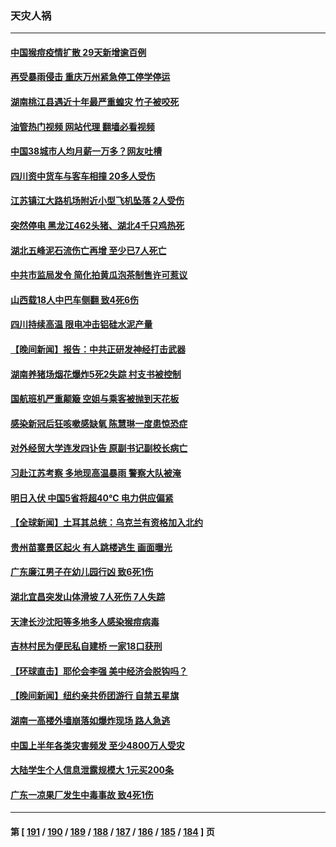 ### 天灾人祸
---
#### [中国猴痘疫情扩散 29天新增逾百例](../../pages/ncid280/n14034675.md?07151645) 
#### [再受暴雨侵击 重庆万州紧急停工停学停运](../../pages/ncid280/n14034176.md?07151645) 
#### [湖南桃江县遇近十年最严重蝗灾 竹子被咬死](../../pages/ncid280/n14034279.md?07151645) 
#### [油管热门视频 网站代理 翻墙必看视频](http://138.2.39.72:81/youtube.html?epic-marker?07151645)
#### [中国38城市人均月薪一万多？网友吐槽](../../pages/ncid280/n14033544.md?07151645) 
#### [四川资中货车与客车相撞 20多人受伤](../../pages/ncid280/n14033570.md?07151645) 
#### [江苏镇江大路机场附近小型飞机坠落 2人受伤](../../pages/ncid280/n14033491.md?07151645) 
#### [突然停电 黑龙江462头猪、湖北4千只鸡热死](../../pages/ncid280/n14033488.md?07151645) 
#### [湖北五峰泥石流伤亡再增 至少已7人死亡](../../pages/ncid280/n14033266.md?07151645) 
#### [中共市监局发令 简化拍黄瓜泡茶制售许可惹议](../../pages/ncid280/n14032897.md?07151645) 
#### [山西载18人中巴车侧翻 致4死6伤](../../pages/ncid280/n14032812.md?07151645) 
#### [四川持续高温 限电冲击铝硅水泥产量](../../pages/ncid280/n14032347.md?07151645) 
#### [【晚间新闻】报告：中共正研发神经打击武器](../../pages/ncid280/n14032152.md?07151645) 
#### [湖南养猪场烟花爆炸5死2失踪 村支书被控制](../../pages/ncid280/n14032100.md?07151645) 
#### [国航班机严重颠簸 空姐与乘客被抛到天花板](../../pages/ncid280/n14031979.md?07151645) 
#### [感染新冠后狂咳嗽感缺氧 陈慧琳一度患惊恐症](../../pages/ncid280/n14031789.md?07151645) 
#### [对外经贸大学连发四讣告 原副书记副校长病亡](../../pages/ncid280/n14031712.md?07151645) 
#### [习赴江苏考察 多地现高温暴雨 警察大队被淹](../../pages/ncid280/n14031260.md?07151645) 
#### [明日入伏 中国5省将超40℃ 电力供应偏紧](../../pages/ncid280/n14031560.md?07151645) 
#### [【全球新闻】土耳其总统：乌克兰有资格加入北约](../../pages/ncid280/n14031509.md?07151645) 
#### [贵州苗寨景区起火 有人跳楼逃生 画面曝光](../../pages/ncid280/n14031362.md?07151645) 
#### [广东廉江男子在幼儿园行凶 致6死1伤](../../pages/ncid280/n14031355.md?07151645) 
#### [湖北宜昌突发山体滑坡 7人死伤 7人失踪](../../pages/ncid280/n14031048.md?07151645) 
#### [天津长沙沈阳等多地多人感染猴痘病毒](../../pages/ncid280/n14030703.md?07151645) 
#### [吉林村民为便民私自建桥  一家18口获刑](../../pages/ncid280/n14030702.md?07151645) 
#### [【环球直击】耶伦会李强 美中经济会脱钩吗？](../../pages/ncid280/n14030417.md?07151645) 
#### [【晚间新闻】纽约亲共侨团游行 自禁五星旗](../../pages/ncid280/n14030680.md?07151645) 
#### [湖南一高楼外墙崩落如爆炸现场 路人急逃](../../pages/ncid280/n14030657.md?07151645) 
#### [中国上半年各类灾害频发 至少4800万人受灾](../../pages/ncid280/n14030455.md?07151645) 
#### [大陆学生个人信息泄露规模大 1元买200条](../../pages/ncid280/n14030276.md?07151645) 
#### [广东一凉果厂发生中毒事故 致4死1伤](../../pages/ncid280/n14030167.md?07151645) 

---
#### 第 [ [191](./191.md?07151645) / [190](./190.md?07151645) / [189](./189.md?07151645) / [188](./188.md?07151645) / [187](./187.md?07151645) / [186](./186.md?07151645) / [185](./185.md?07151645) / [184](./184.md?07151645) ] 页
